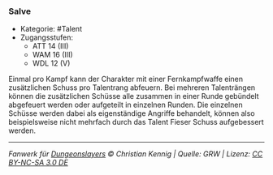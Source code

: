 <!---
Dies ist ein Fanwerk für DUNGEONSLAYERS © von Christian Kennig

Quellen:      [Dungeonslayers Grundregelwerk](https://dungeonslayers.net/download/Dungeonslayers4.pdf)
              [Talentbeschreibungen](https://www.f-space.de/ds4/tools-talentcards.html)
License:      [CC-BY-NC-SA 4.0](https://creativecommons.org/licenses/by-nc-sa/4.0/deed.de)
Richtlinien:  [Fanwerkrichtlinien](https://www.dungeonslayers.net/fanwerk-richtlinien/)
Autor:        Zauberlehrling
-->

### Salve

- Kategorie: #Talent
- Zugangsstufen:
  - ATT 14 (III)
  - WAM 16 (III)
  - WDL 12 (V)

Einmal pro Kampf kann der Charakter mit einer Fernkampfwaffe einen zusätzlichen Schuss pro Talentrang abfeuern. Bei mehreren Talenträngen können die zusätzlichen Schüsse alle zusammen in einer Runde gebündelt abgefeuert werden oder aufgeteilt in einzelnen Runden. Die einzelnen Schüsse werden dabei als eigenständige Angriffe behandelt, können also beispielsweise nicht mehrfach durch das Talent Fieser Schuss aufgebessert werden.

---

_Fanwerk für [Dungeonslayers](https://www.dungeonslayers.net/) © Christian Kennig | Quelle: GRW | Lizenz: [CC BY-NC-SA 3.0 DE](https://creativecommons.org/licenses/by-nc-sa/3.0/de/)_
